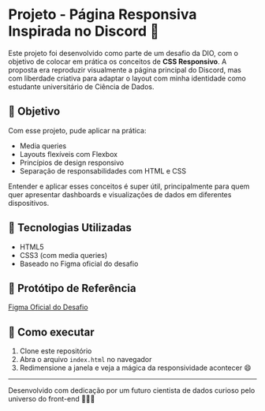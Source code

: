 # Projeto - Página Responsiva Inspirada no Discord 💬

Este projeto foi desenvolvido como parte de um desafio da DIO, com o objetivo de colocar em prática os conceitos de **CSS Responsivo**. A proposta era reproduzir visualmente a página principal do Discord, mas com liberdade criativa para adaptar o layout com minha identidade como estudante universitário de Ciência de Dados.

## 🎯 Objetivo

Com esse projeto, pude aplicar na prática:
- Media queries
- Layouts flexíveis com Flexbox
- Princípios de design responsivo
- Separação de responsabilidades com HTML e CSS

Entender e aplicar esses conceitos é super útil, principalmente para quem quer apresentar dashboards e visualizações de dados em diferentes dispositivos.

## 📱 Tecnologias Utilizadas

- HTML5
- CSS3 (com media queries)
- Baseado no Figma oficial do desafio

## 🔗 Protótipo de Referência

[Figma Oficial do Desafio](https://www.figma.com/file/NRBYrG5d4DSzObv7dpTqoM/Desafio-Responsividade---DIO)


## 🚀 Como executar

1. Clone este repositório
2. Abra o arquivo `index.html` no navegador
3. Redimensione a janela e veja a mágica da responsividade acontecer 😄

---

Desenvolvido com dedicação por um futuro cientista de dados curioso pelo universo do front-end 👨‍💻✨
